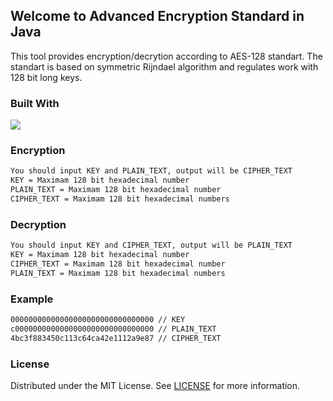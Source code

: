 ## Welcome to Advanced Encryption Standard in Java

This tool provides encryption/decrytion according to AES-128 standart. The standart is based on symmetric Rijndael algorithm and regulates work with 128 bit long keys.
### Built With
[![](https://shields.io/badge/-java-yellowgreen?style=for-the-badge&logo=java)](https://www.java.com)

### Encryption
```markdown
You should input KEY and PLAIN_TEXT, output will be CIPHER_TEXT
KEY = Maximam 128 bit hexadecimal number
PLAIN_TEXT = Maximam 128 bit hexadecimal number
CIPHER_TEXT = Maximam 128 bit hexadecimal numbers
```
### Decryption
```markdown
You should input KEY and CIPHER_TEXT, output will be PLAIN_TEXT
KEY = Maximam 128 bit hexadecimal number
CIPHER_TEXT = Maximam 128 bit hexadecimal number
PLAIN_TEXT = Maximam 128 bit hexadecimal numbers
```
### Example
```markdown
00000000000000000000000000000000 // KEY
c0000000000000000000000000000000 // PLAIN_TEXT
4bc3f883450c113c64ca42e1112a9e87 // CIPHER_TEXT
```

### License
Distributed under the MIT License. See [LICENSE](https://github.com/haniehm26/AES-Cryptography/blob/main/LICENSE) for more information.
